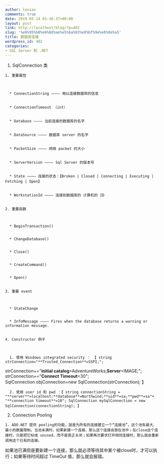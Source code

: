 ```yaml
---
author: lexiao
comments: true
date: 2019-05-14 01:36:37+00:00
layout: post
link: http://localhost/blog/?p=402
slug: '%e6%95%b0%e6%8d%ae%e5%ba%93%e8%bf%9e%e6%8e%a5'
title: 数据库连接
wordpress_id: 402
categories:
- SQL Server 和 .NET
---
```




  1. SqlConnection 类



    1. 重要属性



      * ConnectionString ———— 用以连接数据库的信息


      * ConnectionTimeout （int）


      * Database ———— 当前连接的数据库的名字


      * DataSource ———— 数据库 server 的名字


      * PacketSize ———— 网络 packet 的大小


      * ServerVersion ———— Sql Server 的版本号


      * State ———— 连接的状态：【Broken | Closed | Connecting | Executing | Fetching | Open】


      * WorkstationId ———— 连接到数据库的 计算机的 ID


    2. 重要函数



      * BeginTransaction()


      * ChangeDatabase()


      * Close()


      * CreateCommand()


      * Open()


    3. 重要 event



      * StateChange


      * InfoMessage ———— Fires when the database returns a warning or information message.


    4. Constructor 例子



      1. 使用 Windows integrated security ： 【 string strConnection="**Trusted_Connection**=SSPI;";  
strConnection+="**initial catalog**=AdventureWorks;**Server**=IMAGE;";  
strConnection+="**Connect Timeout**=30";  
SqlConnection objConnection=new SqlConnection(strConnection); 】


      2. 使用 user id 和 pwd ：【 string connectionString = "**server**=localhost;**database**=Northwind;**uid**=sa;**pwd**=sa"+ "**connection timeout**=10"; SqlConnection mySqlConnection = new SqlConnection(connectionString); 】


  2. Connection Pooling



    1. ADO.NET 提供 pooling的功能，就是为所有的连接建立一个“连接池”，这个池有最大、最小的数量限制。当池未满时，如果新建一个连接，那么这个连接会放在池中；在close这个连接时，只是把它标成 unused，而不是真正关闭；如果再次要求打开相同连接时，那么就会重新调用这个已有的连接。  
如果池已满但是要新建一个连接，那么就必须等待其中某个被close时，才可以执行；如果等待时间超过 TimeOut 值，那么就会报错。
